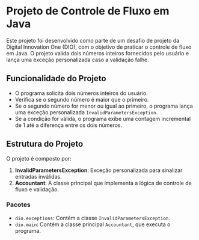 # Projeto de Controle de Fluxo em Java

Este projeto foi desenvolvido como parte de um desafio de projeto da Digital Innovation One (DIO), com o objetivo de praticar o controle de fluxo em Java. O projeto valida dois números inteiros fornecidos pelo usuário e lança uma exceção personalizada caso a validação falhe.

## Funcionalidade do Projeto

- O programa solicita dois números inteiros do usuário.
- Verifica se o segundo número é maior que o primeiro.
- Se o segundo número for menor ou igual ao primeiro, o programa lança uma exceção personalizada `InvalidParametersException`.
- Se a condição for válida, o programa exibe uma contagem incremental de 1 até a diferença entre os dois números.

## Estrutura do Projeto

O projeto é composto por:

1. **InvalidParametersException**: Exceção personalizada para sinalizar entradas inválidas.
2. **Accountant**: A classe principal que implementa a lógica de controle de fluxo e validação.

### Pacotes

- `dio.exceptions`: Contém a classe `InvalidParametersException`.
- `dio.main`: Contém a classe principal `Accountant`, que executa o programa.
